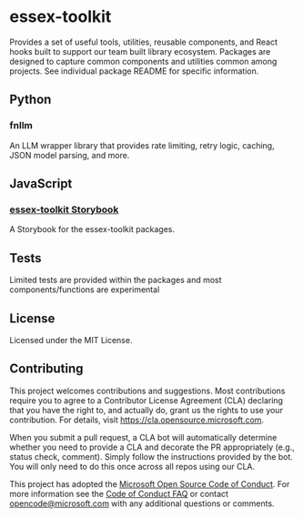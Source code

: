 # essex-toolkit

Provides a set of useful tools, utilities, reusable components, and React hooks built to support our team built library ecosystem.
Packages are designed to capture common components and utilities common among projects.
See individual package README for specific information.

## Python

### fnllm
An LLM wrapper library that provides rate limiting, retry logic, caching, JSON model parsing, and more.

## JavaScript
### [essex-toolkit Storybook](storybook/)
A Storybook for the essex-toolkit packages.

## Tests

Limited tests are provided within the packages and most components/functions are experimental

## License

Licensed under the MIT License.

## Contributing

This project welcomes contributions and suggestions. Most contributions require you to agree to a
Contributor License Agreement (CLA) declaring that you have the right to, and actually do, grant us
the rights to use your contribution. For details, visit https://cla.opensource.microsoft.com.

<!-- docs disable Simply -->

When you submit a pull request, a CLA bot will automatically determine whether you need to provide
a CLA and decorate the PR appropriately (e.g., status check, comment). Simply follow the instructions
provided by the bot. You will only need to do this once across all repos using our CLA.

<!-- docs enable Simply -->

This project has adopted the [Microsoft Open Source Code of Conduct](https://opensource.microsoft.com/codeofconduct/).
For more information see the [Code of Conduct FAQ](https://opensource.microsoft.com/codeofconduct/faq/) or
contact [opencode@microsoft.com](mailto:opencode@microsoft.com) with any additional questions or comments.
